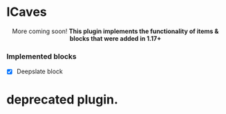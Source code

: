 # ICaves 
<p align="center">
	More coming soon!
	<b>This plugin implements the functionality of items & blocks that were added in 1.17+</b>
</p>

### Implemented blocks
- [X] Deepslate block

# deprecated plugin.